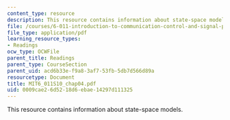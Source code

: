 ```yaml
---
content_type: resource
description: This resource contains information about state-space models.
file: /courses/6-011-introduction-to-communication-control-and-signal-processing-spring-2010/0009cae26d5218d6ebae14297d111325_MIT6_011S10_chap04.pdf
file_type: application/pdf
learning_resource_types:
- Readings
ocw_type: OCWFile
parent_title: Readings
parent_type: CourseSection
parent_uid: acd6b33e-f9a8-3af7-53fb-5db7d566d89a
resourcetype: Document
title: MIT6_011S10_chap04.pdf
uid: 0009cae2-6d52-18d6-ebae-14297d111325
---
```

This resource contains information about state-space models.

